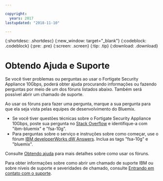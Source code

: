 ```yaml
---

copyright:
  years: 2017
lastupdated: "2018-11-10"

---
```


{:shortdesc: .shortdesc}
{:new_window: target="_blank"}
{:codeblock: .codeblock}
{:pre: .pre}
{:screen: .screen}
{:tip: .tip}
{:download: .download}

# Obtendo Ajuda e Suporte

Se você tiver problemas ou perguntas ao usar o Fortigate Security Appliance 10Gbps, poderá obter ajuda procurando informações ou fazendo perguntas por meio de um dos fóruns listados abaixo. Também será possível abrir um chamado de suporte.

Ao usar os fóruns para fazer uma pergunta, marque a sua pergunta para que ela seja vista pelas equipes de desenvolvimento do Bluemix.

* Se você tiver questões técnicas sobre o Fortigate Security Appliance 10Gbps, poste sua pergunta no [Stack Overflow](https://stackoverflow.com/search?q=fsa-10g+ibm-bluemix) e identifique-a com "ibm-bluemix" e "fsa-10g".
* Para perguntas sobre o serviço e instruções sobre como começar, use o fórum [IBM developerWorks dW Answers](https://developer.ibm.com/answers/topics/fsa-10g.html?smartspace=bluemix). Inclua as tags "fsa-10g" e "bluemix".

Consulte
[Obtendo
ajuda](../../../support/index.html#getting-help) para mais detalhes sobre como usar os fóruns.

Para obter informações sobre como abrir um chamado de suporte IBM ou sobre níveis de suporte e severidades de chamado, consulte [Entrando em contato com o suporte](../../../support/index.html#contacting-support).

